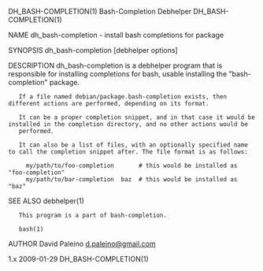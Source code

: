 DH_BASH-COMPLETION(1)                                        Bash-Completion Debhelper                                       DH_BASH-COMPLETION(1)

NAME
       dh_bash-completion - install bash completions for package

SYNOPSIS
       dh_bash-completion [debhelper options]

DESCRIPTION
       dh_bash-completion is a debhelper program that is responsible for installing completions for bash, usable installing the "bash-completion"
       package.

       If a file named debian/package.bash-completion exists, then different actions are performed, depending on its format.

       It can be a proper completion snippet, and in that case it would be installed in the completion directory, and no other actions would be
       performed.

       It can also be a list of files, with an optionally specified name to call the completion snippet after. The file format is as follows:

         my/path/to/foo-completion       # this would be installed as "foo-completion"
         my/path/to/bar-completion  baz  # this would be installed as "baz"

SEE ALSO
       debhelper(1)

       This program is a part of bash-completion.

       bash(1)

AUTHOR
       David Paleino <d.paleino@gmail.com>

1.x                                                                 2009-01-29                                               DH_BASH-COMPLETION(1)
